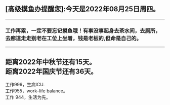 ## [高级摸鱼办提醒您]:今天是2022年08月25日周四。
---
### 工作再累，一定不要忘记摸鱼哦！有事没事起身去茶水间，去厕所，去廊道走走别老在工位上坐着，钱是老板的,但命是自己的。
---
距离2022年中秋节还有15天。  
距离2022年国庆节还有36天。  
---
工作996，生病ICU.  
工作955，work–life balance。  
工作 944，生活为先。
